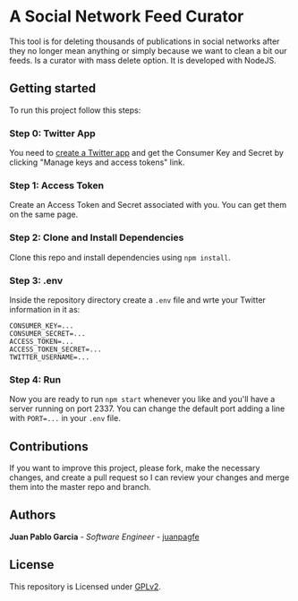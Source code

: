 # A Social Network Feed Curator

This tool is for deleting thousands of publications in social networks after they no longer mean anything or simply because we want to clean a bit our feeds.  Is a curator with mass delete option. It is developed with NodeJS.

## Getting started

To run this project follow this steps:

### Step 0: Twitter App
You need to [create a Twitter app](https://apps.twitter.com/app/new) and get the Consumer Key and Secret by clicking "Manage keys and access tokens" link.

### Step 1: Access Token
Create an Access Token and Secret associated with you.  You can get them on the same page.

### Step 2: Clone and Install Dependencies
Clone this repo and install dependencies using `npm install`.

### Step 3: .env
Inside the repository directory create a `.env` file and wrte your Twitter information in it as:

```
CONSUMER_KEY=...
CONSUMER_SECRET=...
ACCESS_TOKEN=...
ACCESS_TOKEN_SECRET=...
TWITTER_USERNAME=...
```

### Step 4: Run
Now you are ready to run `npm start` whenever you like and you'll have a server running on port 2337.  You can change the default port adding a line with `PORT=...` in your `.env` file.

## Contributions
If you want to improve this project, please fork, make the necessary changes, and create a pull request so I can review your changes and merge them into the master repo and branch.

## Authors

**Juan Pablo Garcia** - *Software Engineer* - [juanpagfe](https://github.com/juanpagfe)

## License

This repository is Licensed under [GPLv2](LICENSE).